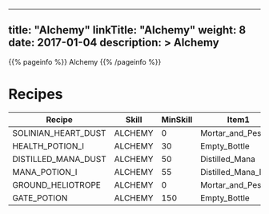 
---
title: "Alchemy"
linkTitle: "Alchemy"
weight: 8
date: 2017-01-04
description: >
 Alchemy
---

{{% pageinfo %}}
Alchemy
{{% /pageinfo %}}

# Recipes

| Recipe              | Skill   | MinSkill | Item1               | Item2                | Output Item         | Class  | 
|---------------------|---------|----------|---------------------|----------------------|---------------------|--------| 
| SOLINIAN_HEART_DUST | ALCHEMY | 0        | Mortar_and_Pestle   | Solinian_Heart       | Solinian_Heart_Dust | SHAMAN | 
| HEALTH_POTION_I     | ALCHEMY | 30       | Empty_Bottle        | Solinian_Heart_Dust  | Health_Potion_I     | SHAMAN | 
| DISTILLED_MANA_DUST | ALCHEMY | 50       | Distilled_Mana      | Solinian_Heart_Dust  | Distilled_Mana_Dust | SHAMAN | 
| MANA_POTION_I       | ALCHEMY | 55       | Distilled_Mana_Dust | Empty_Bottle         | Mana_Potion_I       | SHAMAN | 
| GROUND_HELIOTROPE   | ALCHEMY | 0        | Mortar_and_Pestle   | Heliotrope           | Ground_Heliotrope   | SHAMAN | 
| GATE_POTION         | ALCHEMY | 150      | Empty_Bottle        | Condensed_Heliotrope | Gate_Potion         | SHAMAN | 



